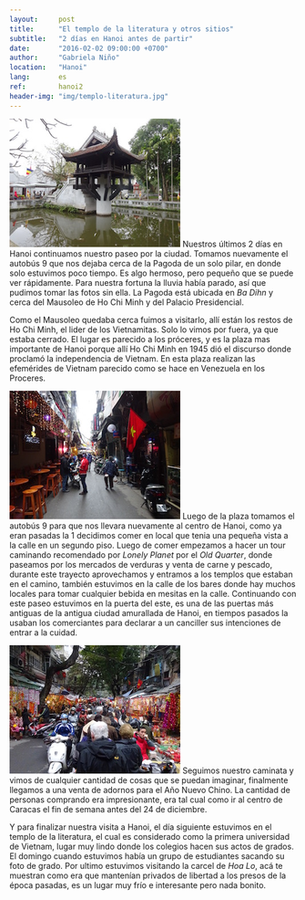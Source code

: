 ```yaml
---
layout:     post
title:      "El templo de la literatura y otros sitios"
subtitle:   "2 días en Hanoi antes de partir"
date:       "2016-02-02 09:00:00 +0700"
author:     "Gabriela Niño"
location:   "Hanoi"
lang:       es
ref:        hanoi2
header-img: "img/templo-literatura.jpg"
---
```

![R: Pagoda de un Pilar][1] Nuestros últimos 2 días en Hanoi continuamos nuestro paseo por la ciudad. Tomamos nuevamente el autobús 9 que nos dejaba cerca de la  Pagoda de un solo pilar, en donde solo estuvimos poco tiempo. Es algo hermoso, pero pequeño que se puede ver rápidamente. Para nuestra fortuna la lluvia había parado, así que pudimos tomar las fotos sin ella. La Pagoda está ubicada en _Ba Dihn_ y cerca del Mausoleo de Ho Chi Minh y del Palacio Presidencial. 



Como el Mausoleo quedaba cerca fuimos a visitarlo, allí están los restos de Ho Chi Minh, el lider de los Vietnamitas. Solo lo vimos por fuera, ya que estaba cerrado. El lugar es parecido a los próceres, y es la plaza mas importante de Hanoi porque allí Ho Chi Minh en 1945 dió el discurso donde proclamó la independencia de Vietnam. En esta plaza realizan las efemérides de Vietnam parecido como se hace en Venezuela en los Proceres.


![L: Calle de los Bares][2] Luego de la plaza tomamos el autobús 9 para que nos llevara nuevamente al centro de Hanoi, como ya eran pasadas la 1 decidimos comer en local que tenia una pequeña vista a la calle en un segundo piso. Luego de comer empezamos a hacer un tour caminando recomendado por _Lonely Planet_ por el _Old Quarter_, donde paseamos por los mercados de verduras y venta de carne y pescado, durante este trayecto aprovechamos y entramos a los templos que estaban en el camino, también estuvimos en la calle de los bares donde hay muchos locales para tomar cualquier bebida en mesitas en la calle. Continuando con este paseo estuvimos en la puerta del este, es una de las puertas más antiguas de la antigua ciudad amurallada de Hanoi, en tiempos pasados la usaban los comerciantes para declarar a un canciller sus intenciones de entrar a la cuidad.


![R: Mercado del Tet][3] Seguimos nuestro caminata y vimos de cualquier cantidad de cosas que se puedan imaginar, finalmente llegamos a una venta de adornos para el Año Nuevo Chino. La cantidad de personas comprando era impresionante, era tal cual como ir al centro de Caracas el fin de semana antes del 24 de diciembre.


Y para finalizar nuestra visita a Hanoi, el día siguiente estuvimos en el templo de la literatura, el cual es considerado como la primera universidad de Vietnam, lugar muy lindo donde los colegios hacen sus actos de grados. El domingo cuando estuvimos había un grupo de estudiantes sacando su foto de grado. Por ultimo estuvimos visitando la carcel de _Hoa Lo_, acá te muestran como era que mantenían privados de libertad a los presos de la época pasadas, es un lugar muy frío e interesante pero nada bonito.

[1]: /img/pagoda-un-pilar.jpg
[2]: /img/calle-bares.jpg
[3]: /img/mercado-tet.jpg

